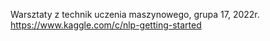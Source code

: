 Warsztaty z technik uczenia maszynowego, grupa 17, 2022r.
https://www.kaggle.com/c/nlp-getting-started
